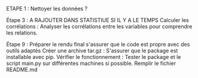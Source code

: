 ETAPE 1 :
Nettoyer les données ?

Étape 3 : 
A RAJOUTER DANS STATISTIUE SI IL Y A LE TEMPS
Calculer les corrélations : Analyser les corrélations entre les variables pour comprendre les relations.



Étape 9 : Préparer le rendu final
s'assurer que le code est propre avec des outils adaptés
Créer une archive tar.gz : S'assurer que le package est installable avec pip.
Vérifier le fonctionnement : Tester le package et le script main.py sur différentes machines si possible.
Remplir le fichier README.md 
